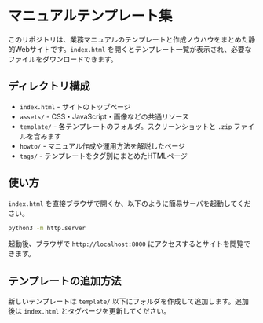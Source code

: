 # マニュアルテンプレート集

このリポジトリは、業務マニュアルのテンプレートと作成ノウハウをまとめた静的Webサイトです。`index.html` を開くとテンプレート一覧が表示され、必要なファイルをダウンロードできます。

## ディレクトリ構成
- `index.html` - サイトのトップページ
- `assets/` - CSS・JavaScript・画像などの共通リソース
- `template/` - 各テンプレートのフォルダ。スクリーンショットと `.zip` ファイルを含みます
- `howto/` - マニュアル作成や運用方法を解説したページ
- `tags/` - テンプレートをタグ別にまとめたHTMLページ

## 使い方
`index.html` を直接ブラウザで開くか、以下のように簡易サーバを起動してください。

```bash
python3 -m http.server
```

起動後、ブラウザで `http://localhost:8000` にアクセスするとサイトを閲覧できます。

## テンプレートの追加方法
新しいテンプレートは `template/` 以下にフォルダを作成して追加します。追加後は `index.html` とタグページを更新してください。
